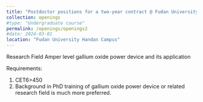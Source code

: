```yaml
---
title: "Postdoctor positions for a two-year contract @ Fudan University Handan Campus"
collection: openings
#type: "Undergraduate course"
permalink: /openings/openings2
#date: 2024-03-01
location: "Fudan University Handan Campus"
---
```

Research Field
Amper level gallium oxide power device and its application

Requirements:
1.	CET6>450
2.	Background in PhD training of gallium oxide power device or related research field is much more preferred.

